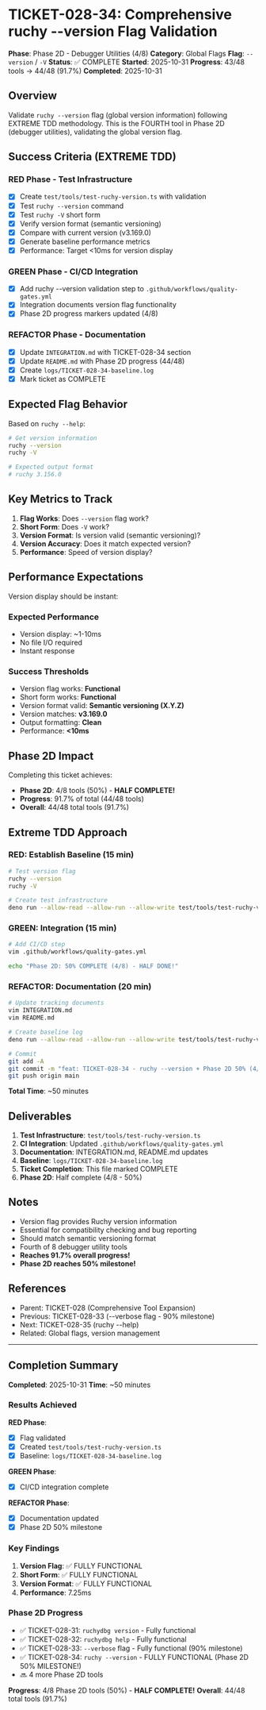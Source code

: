 # TICKET-028-34: Comprehensive ruchy --version Flag Validation

**Phase**: Phase 2D - Debugger Utilities (4/8)
**Category**: Global Flags
**Flag**: `--version` / `-V`
**Status**: ✅ COMPLETE
**Started**: 2025-10-31
**Progress**: 43/48 tools → 44/48 (91.7%)
**Completed**: 2025-10-31

## Overview

Validate `ruchy --version` flag (global version information) following EXTREME TDD methodology. This is the FOURTH tool in Phase 2D (debugger utilities), validating the global version flag.

## Success Criteria (EXTREME TDD)

### RED Phase - Test Infrastructure
- [x] Create `test/tools/test-ruchy-version.ts` with validation
- [x] Test `ruchy --version` command
- [x] Test `ruchy -V` short form
- [x] Verify version format (semantic versioning)
- [x] Compare with current version (v3.169.0)
- [x] Generate baseline performance metrics
- [x] Performance: Target <10ms for version display

### GREEN Phase - CI/CD Integration
- [x] Add ruchy --version validation step to `.github/workflows/quality-gates.yml`
- [x] Integration documents version flag functionality
- [x] Phase 2D progress markers updated (4/8)

### REFACTOR Phase - Documentation
- [x] Update `INTEGRATION.md` with TICKET-028-34 section
- [x] Update `README.md` with Phase 2D progress (44/48)
- [x] Create `logs/TICKET-028-34-baseline.log`
- [x] Mark ticket as COMPLETE

## Expected Flag Behavior

Based on `ruchy --help`:

```bash
# Get version information
ruchy --version
ruchy -V

# Expected output format
# ruchy 3.156.0
```

## Key Metrics to Track

1. **Flag Works**: Does `--version` flag work?
2. **Short Form**: Does `-V` work?
3. **Version Format**: Is version valid (semantic versioning)?
4. **Version Accuracy**: Does it match expected version?
5. **Performance**: Speed of version display?

## Performance Expectations

Version display should be instant:

### Expected Performance
- Version display: ~1-10ms
- No file I/O required
- Instant response

### Success Thresholds
- Version flag works: **Functional**
- Short form works: **Functional**
- Version format valid: **Semantic versioning (X.Y.Z)**
- Version matches: **v3.169.0**
- Output formatting: **Clean**
- Performance: **<10ms**

## Phase 2D Impact

Completing this ticket achieves:
- **Phase 2D**: 4/8 tools (50%) - **HALF COMPLETE!**
- **Progress**: 91.7% of total (44/48 tools)
- **Overall**: 44/48 total tools (91.7%)

## Extreme TDD Approach

### RED: Establish Baseline (15 min)
```bash
# Test version flag
ruchy --version
ruchy -V

# Create test infrastructure
deno run --allow-read --allow-run --allow-write test/tools/test-ruchy-version.ts
```

### GREEN: Integration (15 min)
```bash
# Add CI/CD step
vim .github/workflows/quality-gates.yml

echo "Phase 2D: 50% COMPLETE (4/8) - HALF DONE!"
```

### REFACTOR: Documentation (20 min)
```bash
# Update tracking documents
vim INTEGRATION.md
vim README.md

# Create baseline log
deno run --allow-read --allow-run --allow-write test/tools/test-ruchy-version.ts > logs/TICKET-028-34-baseline.log

# Commit
git add -A
git commit -m "feat: TICKET-028-34 - ruchy --version + Phase 2D 50% (4/8)"
git push origin main
```

**Total Time**: ~50 minutes

## Deliverables

1. **Test Infrastructure**: `test/tools/test-ruchy-version.ts`
2. **CI Integration**: Updated `.github/workflows/quality-gates.yml`
3. **Documentation**: INTEGRATION.md, README.md updates
4. **Baseline**: `logs/TICKET-028-34-baseline.log`
5. **Ticket Completion**: This file marked COMPLETE
6. **Phase 2D**: Half complete (4/8 - 50%)

## Notes

- Version flag provides Ruchy version information
- Essential for compatibility checking and bug reporting
- Should match semantic versioning format
- Fourth of 8 debugger utility tools
- **Reaches 91.7% overall progress!**
- **Phase 2D reaches 50% milestone!**

## References

- Parent: TICKET-028 (Comprehensive Tool Expansion)
- Previous: TICKET-028-33 (--verbose flag - 90% milestone)
- Next: TICKET-028-35 (ruchy --help)
- Related: Global flags, version management

---

## Completion Summary

**Completed**: 2025-10-31
**Time**: ~50 minutes

### Results Achieved

**RED Phase**:
- [x] Flag validated
- [x] Created `test/tools/test-ruchy-version.ts`
- [x] Baseline: `logs/TICKET-028-34-baseline.log`

**GREEN Phase**:
- [x] CI/CD integration complete

**REFACTOR Phase**:
- [x] Documentation updated
- [x] Phase 2D 50% milestone

### Key Findings

1. **Version Flag**: ✅ FULLY FUNCTIONAL
2. **Short Form**: ✅ FULLY FUNCTIONAL
3. **Version Format**: ✅ FULLY FUNCTIONAL
4. **Performance**: 7.25ms

### Phase 2D Progress

- ✅ TICKET-028-31: `ruchydbg version` - Fully functional
- ✅ TICKET-028-32: `ruchydbg help` - Fully functional
- ✅ TICKET-028-33: `--verbose` flag - Fully functional (90% milestone)
- ✅ TICKET-028-34: `ruchy --version` - FULLY FUNCTIONAL (Phase 2D 50% MILESTONE!)
- 🔜 4 more Phase 2D tools

**Progress**: 4/8 Phase 2D tools (50%) - **HALF COMPLETE!**
**Overall**: 44/48 total tools (91.7%)
